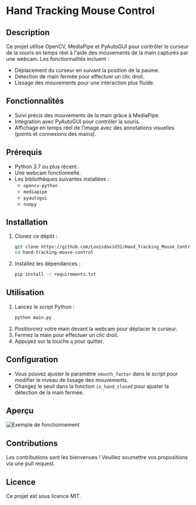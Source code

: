# Hand Tracking Mouse Control

## Description
Ce projet utilise OpenCV, MediaPipe et PyAutoGUI pour contrôler le curseur de la souris en temps réel à l'aide des mouvements de la main capturés par une webcam. Les fonctionnalités incluent :

- Déplacement du curseur en suivant la position de la paume.
- Détection de main fermée pour effectuer un clic droit.
- Lissage des mouvements pour une interaction plus fluide.

## Fonctionnalités
- Suivi précis des mouvements de la main grâce à MediaPipe.
- Intégration avec PyAutoGUI pour contrôler la souris.
- Affichage en temps réel de l'image avec des annotations visuelles (points et connexions des mains).

## Prérequis
- Python 3.7 ou plus récent.
- Une webcam fonctionnelle.
- Les bibliothèques suivantes installées :
  - `opencv-python`
  - `mediapipe`
  - `pyautogui`
  - `numpy`

## Installation

1. Clonez ce dépôt :
   ```bash
   git clone https://github.com/Louisdavid32/Hand_Tracking_Mouse_Control.git
   cd hand-tracking-mouse-control
   ```
2. Installez les dépendances :
   ```bash
   pip install -r requirements.txt
   ```

## Utilisation

1. Lancez le script Python :
   ```bash
   python main.py
   ```
2. Positionnez votre main devant la webcam pour déplacer le curseur.
3. Fermez la main pour effectuer un clic droit.
4. Appuyez sur la touche `q` pour quitter.

## Configuration
- Vous pouvez ajuster le paramètre `smooth_factor` dans le script pour modifier le niveau de lissage des mouvements.
- Changez le seuil dans la fonction `is_hand_closed` pour ajuster la détection de la main fermée.

## Aperçu

![Exemple de fonctionnement](https://via.placeholder.com/800x400.png)

## Contributions
Les contributions sont les bienvenues ! Veuillez soumettre vos propositions via une pull request.

## Licence
Ce projet est sous licence MIT.
